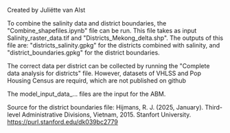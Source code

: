 Created by Juliëtte van Alst

To combine the salinity data and district boundaries, the "Combine_shapefiles.ipynb" file can be run. This file takes as input Salinity_raster_data.tif and "Districts_Mekong_delta.shp". The outputs of this file are: "districts_salinity.gpkg" for the districts combined with salinity, and "district_boundaries.gpkg" for the district boundaries. 

The correct data per district can be collected by running the "Complete data analysis for districts" file. However, datasets of VHLSS and Pop Housing Census are requird, which are not published on github

The model_input_data_... files are the input for the ABM. 

Source for the district boundaries file: Hijmans, R. J. (2025, January). Third-level Administrative Divisions, Vietnam, 2015. Stanfort University. https://purl.stanford.edu/dk039bc2779
